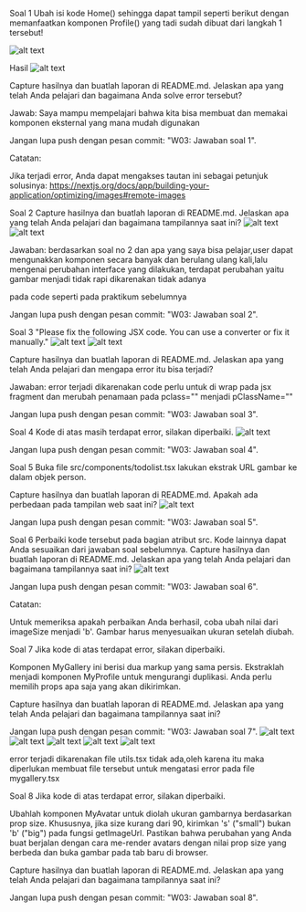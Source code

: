 Soal 1
Ubah isi kode Home() sehingga dapat tampil seperti berikut dengan memanfaatkan komponen Profile() yang tadi sudah dibuat dari langkah 1 tersebut!

![alt text](image.png)

Hasil
![alt text](image-1.png)

Capture hasilnya dan buatlah laporan di README.md. Jelaskan apa yang telah Anda pelajari dan bagaimana Anda solve error tersebut?

Jawab:
Saya mampu mempelajari bahwa kita bisa membuat dan memakai komponen eksternal yang mana mudah digunakan 


Jangan lupa push dengan pesan commit: "W03: Jawaban soal 1".

Catatan:

Jika terjadi error, Anda dapat mengakses tautan ini sebagai petunjuk solusinya: https://nextjs.org/docs/app/building-your-application/optimizing/images#remote-images


Soal 2
Capture hasilnya dan buatlah laporan di README.md. Jelaskan apa yang telah Anda pelajari dan bagaimana tampilannya saat ini?
![alt text](image-2.png)
![alt text](image-3.png)

Jawaban:
berdasarkan soal no 2 dan apa yang saya bisa pelajar,user dapat mengunakkan komponen secara banyak dan berulang ulang kali,lalu mengenai perubahan interface yang dilakukan, terdapat perubahan yaitu gambar menjadi tidak rapi dikarenakan tidak adanya <div> pada code seperti pada praktikum sebelumnya 

Jangan lupa push dengan pesan commit: "W03: Jawaban soal 2".


Soal 3
"Please fix the following JSX code. You can use a converter or fix it manually."
![alt text](image-4.png)
![alt text](image-5.png)

Capture hasilnya dan buatlah laporan di README.md. Jelaskan apa yang telah Anda pelajari dan mengapa error itu bisa terjadi?

Jawaban:
error terjadi dikarenakan code perlu untuk di wrap pada jsx fragment dan merubah penamaan pada pclass="" menjadi pClassName=""

Jangan lupa push dengan pesan commit: "W03: Jawaban soal 3".


Soal 4
Kode di atas masih terdapat error, silakan diperbaiki.
![alt text](image-6.png)

Jangan lupa push dengan pesan commit: "W03: Jawaban soal 4".

Soal 5
Buka file src/components/todolist.tsx lakukan ekstrak URL gambar ke dalam objek person.

Capture hasilnya dan buatlah laporan di README.md. Apakah ada perbedaan pada tampilan web saat ini?
![alt text](image-7.png)

Jangan lupa push dengan pesan commit: "W03: Jawaban soal 5".

Soal 6
Perbaiki kode tersebut pada bagian atribut src. Kode lainnya dapat Anda sesuaikan dari jawaban soal sebelumnya. Capture hasilnya dan buatlah laporan di README.md. Jelaskan apa yang telah Anda pelajari dan bagaimana tampilannya saat ini?
![alt text](image-8.png)

Jangan lupa push dengan pesan commit: "W03: Jawaban soal 6".

Catatan:

Untuk memeriksa apakah perbaikan Anda berhasil, coba ubah nilai dari imageSize menjadi 'b'. Gambar harus menyesuaikan ukuran setelah diubah.


Soal 7
Jika kode di atas terdapat error, silakan diperbaiki.

Komponen MyGallery ini berisi dua markup yang sama persis. Ekstraklah menjadi komponen MyProfile untuk mengurangi duplikasi. Anda perlu memilih props apa saja yang akan dikirimkan.

Capture hasilnya dan buatlah laporan di README.md. Jelaskan apa yang telah Anda pelajari dan bagaimana tampilannya saat ini?

Jangan lupa push dengan pesan commit: "W03: Jawaban soal 7".
![alt text](image-9.png)
![alt text](image-10.png)
![alt text](image-11.png)
![alt text](image-12.png)
![alt text](image-13.png)


error terjadi dikarenakan file utils.tsx tidak ada,oleh karena itu maka diperlukan membuat file tersebut untuk mengatasi error pada file mygallery.tsx 


Soal 8
Jika kode di atas terdapat error, silakan diperbaiki.

Ubahlah komponen MyAvatar untuk diolah ukuran gambarnya berdasarkan prop size. Khususnya, jika size kurang dari 90, kirimkan 's' ("small") bukan 'b' ("big") pada fungsi getImageUrl. Pastikan bahwa perubahan yang Anda buat berjalan dengan cara me-render avatars dengan nilai prop size yang berbeda dan buka gambar pada tab baru di browser.

Capture hasilnya dan buatlah laporan di README.md. Jelaskan apa yang telah Anda pelajari dan bagaimana tampilannya saat ini?

Jangan lupa push dengan pesan commit: "W03: Jawaban soal 8".